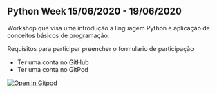 ## Python Week  15/06/2020 - 19/06/2020
Workshop que visa uma introdução a linguagem Python e aplicação de conceitos básicos de programação.

Requisitos para participar preencher o formulario de participação
* Ter uma conta no GitHub
* Ter uma conta no GitPod

[![Open in Gitpod](https://gitpod.io/button/open-in-gitpod.svg)](https://gitpod.io/#https://github.com/AlexandreProenca/python-week)
